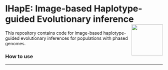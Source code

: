 # IHapE: Image-based Haplotype-guided Evolutionary inference <img align="right" width="100" height="100" src="https://github.com/tomouellette/IHapE/blob/master/icon.svg">

This repository contains code for image-based haplotype-guided evolutionary inferences for populations with phased genomes. 

### How to use
---
